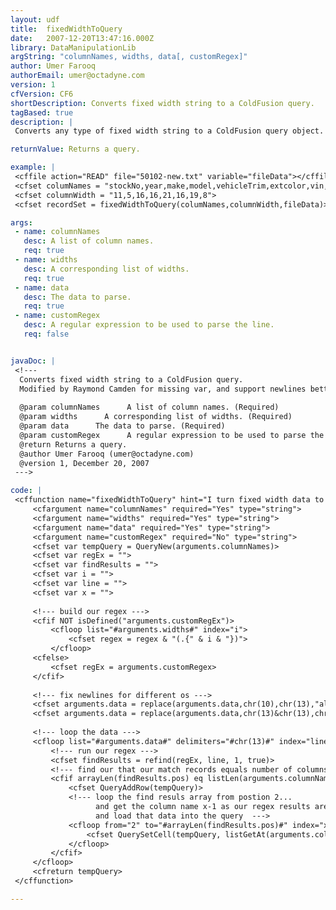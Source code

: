 ```yaml
---
layout: udf
title:  fixedWidthToQuery
date:   2007-12-20T13:47:16.000Z
library: DataManipulationLib
argString: "columnNames, widths, data[, customRegex]"
author: Umer Farooq
authorEmail: umer@octadyne.com
version: 1
cfVersion: CF6
shortDescription: Converts fixed width string to a ColdFusion query.
tagBased: true
description: |
 Converts any type of fixed width string to a ColdFusion query object.

returnValue: Returns a query.

example: |
 <cffile action="READ" file="50102-new.txt" variable="fileData"></cffile>
 <cfset columNames = "stockNo,year,make,model,vehicleTrim,extcolor,vin,price">
 <cfset columnWidth = "11,5,16,16,21,16,19,8">
 <cfset recordSet = fixedWidthToQuery(columNames,columnWidth,fileData)>

args:
 - name: columnNames
   desc: A list of column names.
   req: true
 - name: widths
   desc: A corresponding list of widths.
   req: true
 - name: data
   desc: The data to parse.
   req: true
 - name: customRegex
   desc: A regular expression to be used to parse the line.
   req: false


javaDoc: |
 <!---
  Converts fixed width string to a ColdFusion query.
  Modified by Raymond Camden for missing var, and support newlines better.
  
  @param columnNames      A list of column names. (Required)
  @param widths      A corresponding list of widths. (Required)
  @param data      The data to parse. (Required)
  @param customRegex      A regular expression to be used to parse the line. (Optional)
  @return Returns a query. 
  @author Umer Farooq (umer@octadyne.com) 
  @version 1, December 20, 2007 
 --->

code: |
 <cffunction name="fixedWidthToQuery" hint="I turn fixed width data to query">
     <cfargument name="columnNames" required="Yes" type="string">
     <cfargument name="widths" required="Yes" type="string">
     <cfargument name="data" required="Yes" type="string">
     <cfargument name="customRegex" required="No" type="string">
     <cfset var tempQuery = QueryNew(arguments.columnNames)>
     <cfset var regEx = "">
     <cfset var findResults = "">
     <cfset var i = "">
     <cfset var line = "">
     <cfset var x = "">
     
     <!--- build our regex --->
     <cfif NOT isDefined("arguments.customRegEx")>
         <cfloop list="#arguments.widths#" index="i">
             <cfset regex = regex & "(.{" & i & "})">
         </cfloop>
     <cfelse>
         <cfset regEx = arguments.customRegex>
     </cfif>
     
     <!--- fix newlines for different os --->
     <cfset arguments.data = replace(arguments.data,chr(10),chr(13),"all")>
     <cfset arguments.data = replace(arguments.data,chr(13)&chr(13),chr(13),"all")>
     
     <!--- loop the data --->
     <cfloop list="#arguments.data#" delimiters="#chr(13)#" index="line">
         <!--- run our regex --->
         <cfset findResults = refind(regEx, line, 1, true)>
         <!--- find our that our match records equals number of columns plus one. --->
         <cfif arrayLen(findResults.pos) eq listLen(arguments.columnNames)+1>
             <cfset QueryAddRow(tempQuery)>
             <!--- loop the find resuls array from postion 2... 
                   and get the column name x-1 as our regex results are number of columsn plus 1
                   and load that data into the query  --->
             <cfloop from="2" to="#arrayLen(findResults.pos)#" index="x">
                 <cfset QuerySetCell(tempQuery, listGetAt(arguments.columnNames, x-1), trim(mid(line, findResults.pos[x], findResults.len[x])))> 
             </cfloop>
         </cfif>
     </cfloop>
     <cfreturn tempQuery>
 </cffunction>

---
```


